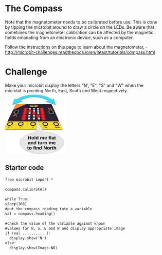 # The Compass
Note that the magnetometer needs to be calibrated before use. This is done by tipping the micro:bit around to draw a circle on the LEDs. Be aware that sometimes the magnetometer calibration can be affected by the magnetic fields emanating from an electronic device, such as a computer.

Follow the instructions on this page to learn about the magnetometer, - http://microbit-challenges.readthedocs.io/en/latest/tutorials/compass.html 

# Challenge
Make your microbit display the letters "N', "E", "S" and "W" when the microbit is pointing North, East, South and West respectively.<br>
<img src="north.png" width="200" height="200">

## Starter code ##
    from microbit import *

    compass.calibrate()

    while True:
    sleep(100)
    #put the compass reading into a variable
    val = compass.heading()
    
    #check the value of the variable against known
    #values for N, S, E and W and display appropriate image
    if (val .......... ):
      display.show('N')
    else:
      display.show(Image.NO)
